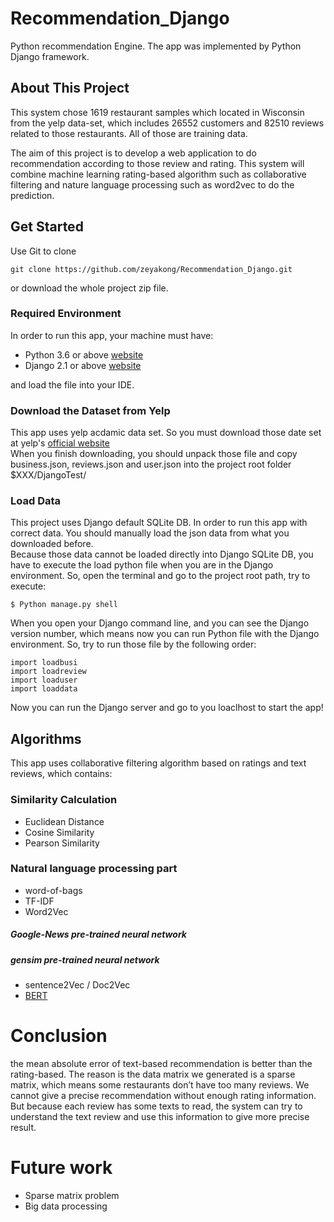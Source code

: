 # Recommendation_Django
Python recommendation Engine. The app was implemented by Python Django framework. 

## About This Project
This system chose 1619 restaurant samples which located in Wisconsin from the yelp data-set, which includes 26552 customers and 82510 reviews related to those restaurants. All of those are training data. 

The aim of this project is to develop a web application to do recommendation according to those review and rating. This system will combine machine learning rating-based algorithm such as collaborative filtering and nature language processing such as word2vec to do the prediction.

## Get Started
Use Git to clone 
```
git clone https://github.com/zeyakong/Recommendation_Django.git
```
or download the whole project zip file.  

### Required Environment
In order to run this app, your machine must have:  
* Python 3.6 or above [website](https://www.python.org/)
* Django 2.1 or above [website](https://www.djangoproject.com/)

and load the file into your IDE.

### Download the Dataset from Yelp
This app uses yelp acdamic data set. So you must download those date set at yelp's [official website](https://www.yelp.com/dataset)    
When you finish downloading, you should unpack those file and copy business.json, reviews.json and user.json into the project root folder $XXX/DjangoTest/  
### Load Data
This project uses Django default SQLite DB. In order to run this app with correct data. You should manually load the json data from what you downloaded before.  
Because those data cannot be loaded directly into Django SQLite DB, you have to execute the load python file when you are in the Django environment.
So, open the terminal and go to the project root path, try to execute:
```
$ Python manage.py shell
```
When you open your Django command line, and you can see the Django version number, which means now you can run Python file with the Django environment. So, try to run those file by the following order:
```
import loadbusi
import loadreview
import loaduser
import loaddata
```
Now you can run the Django server and go to you loaclhost to start the app!
## Algorithms
This app uses collaborative filtering algorithm based on ratings and text reviews, which contains:  
### Similarity Calculation
* Euclidean Distance
* Cosine Similarity
* Pearson Similarity
### Natural language processing part
* word-of-bags
* TF-IDF
* Word2Vec
##### Google-News pre-trained neural network
##### gensim pre-trained neural network
* sentence2Vec / Doc2Vec
* [BERT](https://github.com/google-research/bert)

# Conclusion
the mean absolute error of text-based recommendation is better than the rating-based. The reason is the data matrix we generated is a sparse matrix, which means some restaurants don’t have too many reviews. We cannot give a precise recommendation without enough rating information. But because each review has some texts to read, the system can try to understand the text review and use this information to give more precise result. 
# Future work
* Sparse matrix problem
* Big data processing



